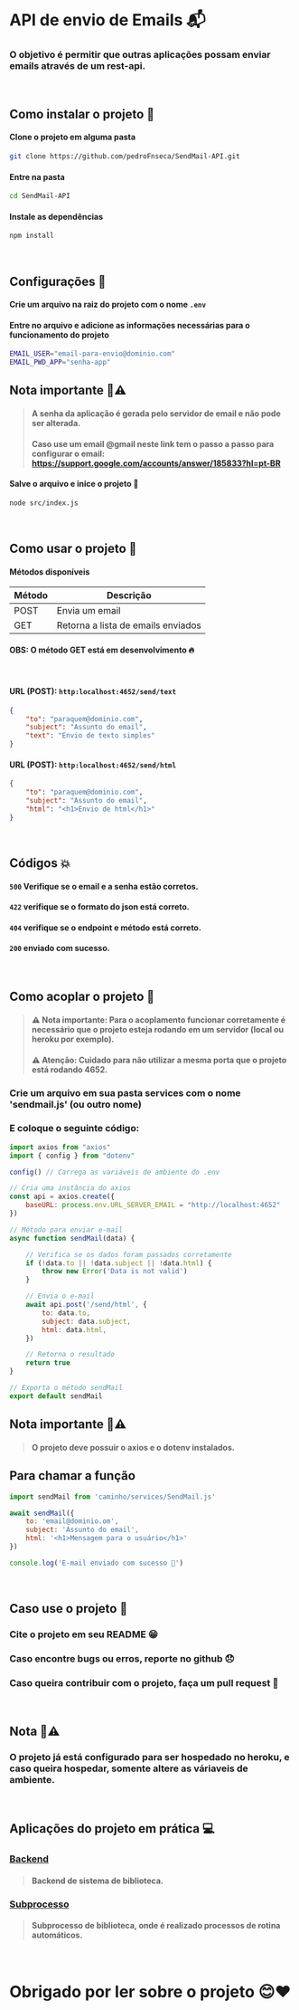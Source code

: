 # API de envio de Emails 📬

### O objetivo é permitir que outras aplicações possam enviar emails através de um rest-api.

<br>

## Como instalar o projeto 🔨
#### Clone o projeto em alguma pasta
```bash
git clone https://github.com/pedroFnseca/SendMail-API.git
```
#### Entre na pasta
```bash
cd SendMail-API
```
#### Instale as dependências 
```bash
npm install
```
<br>

## Configurações 🔧

#### Crie um arquivo na raiz do projeto com o nome `.env`

#### Entre no arquivo e adicione as informações necessárias para o funcionamento do projeto
```bash
EMAIL_USER="email-para-envio@dominio.com"
EMAIL_PWD_APP="senha-app"
```
## Nota importante 📝⚠️
> #### A senha da aplicação é gerada pelo servidor de email e não pode ser alterada.
> #### Caso use um email @gmail neste link tem o passo a passo para configurar o email: https://support.google.com/accounts/answer/185833?hl=pt-BR

#### Salve o arquivo e inice o projeto 🚀
```bash
node src/index.js
```


<br>


## Como usar o projeto 📝

#### Métodos disponíveis


| Método | Descrição |
|---------|------------|
| POST | Envia um email |
| GET | Retorna a lista de emails enviados|

#### OBS: O método GET está em desenvolvimento 🔥

<br>

#### URL (POST): ```http:localhost:4652/send/text```
```json
{
    "to": "paraquem@dominio.com",
    "subject": "Assunto do email",
    "text": "Envio de texto simples"
}
```

#### URL (POST): ```http:localhost:4652/send/html```
```json
{
    "to": "paraquem@dominio.com",
    "subject": "Assunto do email",
    "html": "<h1>Envio de html</h1>"
}
```

<br>


## Códigos 💥

#### ```500``` Verifique se o email e a senha estão corretos.

#### ```422``` verifique se o formato do json está correto.

#### ```404``` verifique se o endpoint e método está correto.

#### ```200``` enviado com sucesso.

<br>

## Como acoplar o projeto 🔌
> #### ⚠️ Nota importante: Para o acoplamento funcionar corretamente é necessário que o projeto esteja rodando em um servidor (local ou heroku por exemplo).
> #### ⚠️ Atenção: Cuidado para não utilizar a mesma porta que o projeto está rodando 4652.

### Crie um arquivo em sua pasta services com o nome 'sendmail.js' (ou outro nome)
### E coloque o seguinte código:
```js
import axios from "axios"
import { config } from "dotenv"

config() // Carrega as variáveis de ambiente do .env

// Cria uma instância do axios
const api = axios.create({
    baseURL: process.env.URL_SERVER_EMAIL = "http://localhost:4652" 
})

// Método para enviar e-mail
async function sendMail(data) {

    // Verifica se os dados foram passados corretamente
    if (!data.to || !data.subject || !data.html) {
        throw new Error('Data is not valid')
    }

    // Envia o e-mail
    await api.post('/send/html', {
        to: data.to,
        subject: data.subject,
        html: data.html,
    })

    // Retorna o resultado
    return true
}

// Exporta o método sendMail
export default sendMail
```

## Nota importante 📝⚠️
> #### O projeto deve possuir o axios e o dotenv instalados.

## Para chamar a função
```js
import sendMail from 'caminho/services/SendMail.js'

await sendMail({
    to: 'email@dominio.om',
    subject: 'Assunto do email',
    html: '<h1>Mensagem para o usuário</h1>'
})

console.log('E-mail enviado com sucesso 🚀')
```

<br>

## Caso use o projeto 📝
### Cite o projeto em seu README 😁
### Caso encontre bugs ou erros, reporte no github 😞
### Caso queira contribuir com o projeto, faça um pull request 🚀

<br>

## Nota 📝⚠️

### O projeto já está configurado para ser hospedado no heroku, e caso queira hospedar, somente altere as váriaveis de ambiente.

<br>

## Aplicações do projeto em prática 💻
### [Backend](https://github.com/IntecEmbu/Biblioteca-backend)
> #### Backend de sistema de biblioteca.

### [Subprocesso](https://github.com/pedroFnseca/Subprocess-API)
> #### Subprocesso de biblioteca, onde é realizado processos de rotina automáticos.

<br>

# Obrigado por ler sobre o projeto 😊❤️